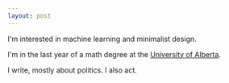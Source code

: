 ```yaml
---
layout: post
---
```


I'm interested in machine learning and minimalist design.

I'm in the last year of a math degree at the [University of Alberta](http://ualberta.ca/).

I write, mostly about politics. I also act. 

